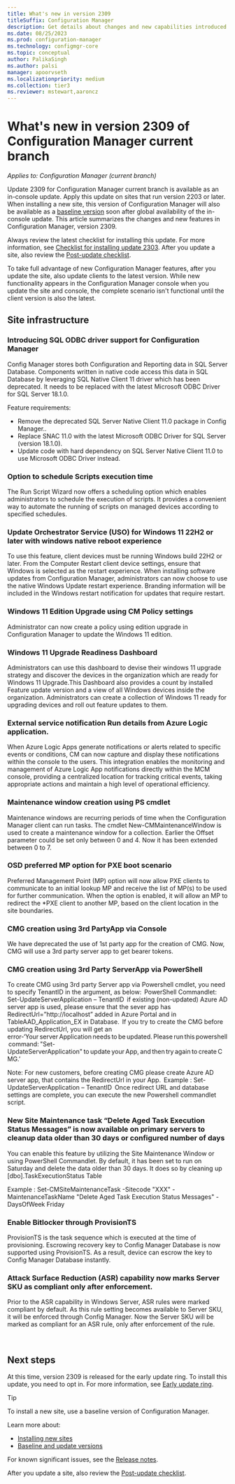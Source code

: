 ```yaml
---
title: What's new in version 2309
titleSuffix: Configuration Manager
description: Get details about changes and new capabilities introduced in version 2309 of Configuration Manager current branch.
ms.date: 08/25/2023
ms.prod: configuration-manager
ms.technology: configmgr-core
ms.topic: conceptual
author: PalikaSingh
ms.author: palsi
manager: apoorvseth
ms.localizationpriority: medium
ms.collection: tier3
ms.reviewer: mstewart,aaroncz 
---
```


# What's new in version 2309 of Configuration Manager current branch

*Applies to: Configuration Manager (current branch)*

Update 2309 for Configuration Manager current branch is available as an in-console update. Apply this update on sites that run version 2203 or later. <!-- baseline only statement:--> When installing a new site, this version of Configuration Manager will also be available as a [baseline version](../../servers/manage/updates.md#bkmk_note1) soon after global availability of the in-console update. This article summarizes the changes and new features in Configuration Manager, version 2309.
                                                                                                                                                                                                                                                                                                                          
Always review the latest checklist for installing this update. For more information, see [Checklist for installing update 2303](../../servers/manage/checklist-for-installing-update-2303.md). After you update a site, also review the [Post-update checklist](../../servers/manage/checklist-for-installing-update-2303.md#post-update-checklist).

To take full advantage of new Configuration Manager features, after you update the site, also update clients to the latest version. While new functionality appears in the Configuration Manager console when you update the site and console, the complete scenario isn't functional until the client version is also the latest.

## Site infrastructure

### Introducing SQL ODBC driver support for Configuration Manager

Config Manager stores both Configuration and Reporting data in SQL Server Database. Components written in native code access this data in SQL Database by leveraging SQL Native Client 11 driver which has been deprecated. It needs to be replaced with the latest Microsoft ODBC Driver for SQL Server 18.1.0.

Feature requirements:
 - Remove the deprecated SQL Server Native Client 11.0 package in Config Manager..
 - Replace SNAC 11.0 with the latest Microsoft ODBC Driver for SQL Server (version 18.1.0).
 - Update code with hard dependency on SQL Server Native Client 11.0 to use Microsoft ODBC Driver instead.

### Option to schedule Scripts execution time

The Run Script Wizard now offers a scheduling option which enables administrators to schedule the execution of scripts. It provides a convenient way to automate the running of scripts on managed devices according to specified schedules.  

### Update Orchestrator Service (USO) for Windows 11 22H2 or later with windows native reboot experience 

To use this feature, client devices must be running Windows build 22H2 or later. From the Computer Restart client device settings, ensure that Windows is selected as the restart experience. When installing software updates from Configuration Manager, administrators can now choose to use the native Windows Update restart experience. Branding information will be included in the Windows restart notification for updates that require restart. 

### Windows 11 Edition Upgrade using CM Policy settings 

Administrator can now create a policy using edition upgrade in Configuration Manager to update the Windows 11 edition.   

### Windows 11 Upgrade Readiness Dashboard 

Administrators can use this dashboard to devise their windows 11 upgrade strategy and discover the devices in the organization which are ready for Windows 11 Upgrade.This Dashboard also provides a count by installed Feature update version and a view of all Windows devices inside the organization. Administrators can create a collection of Windows 11 ready for upgrading devices and roll out feature updates to them.  

### External service notification Run details from Azure Logic application.  

When Azure Logic Apps generate notifications or alerts related to specific events or conditions, CM can now capture and display these notifications within the console to the users. This integration enables the monitoring and management of Azure Logic App notifications directly within the MCM console, providing a centralized location for tracking critical events, taking appropriate actions and maintain a high level of operational efficiency.  

### Maintenance window creation using PS cmdlet 

Maintenance windows are recurring periods of time when the Configuration Manager client can run tasks. The cmdlet New-CMMaintenanceWindow is used to create a maintenance window for a collection. Earlier the Offset parameter could be set only between 0 and 4. Now it has been extended between 0 to 7. 

### OSD preferred MP option for PXE boot scenario  

Preferred Management Point (MP) option will now allow PXE clients to communicate to an initial lookup MP and receive the list of MP(s) to be used for further communication. When the option is enabled, it will allow an MP to redirect the *PXE client to another MP, based on the client location in the site boundaries.  

### CMG creation using 3rd PartyApp via Console  

We have deprecated the use of 1st party app for the creation of CMG. Now, CMG will use a 3rd party server app to get bearer tokens. 

### CMG creation using 3rd Party ServerApp via PowerShell  

To create CMG using 3rd party Server app via Powershell cmdlet, you need  to specify TenantID in the argument, as below:  
PowerShell Commandlet: Set-UpdateServerApplication – TenantID  
if existing (non-updated) Azure AD server app is used, please ensure that the sever app has RedirectUrl=”http://localhost” added in Azure Portal and in TableAAD_Application_EX in Database.  If you try to create the CMG before updating RedirectUrl, you will get an error-‘Your server Application needs to be updated. Please run this powershell command: "Set-UpdateServerApplication" to update your App, and then try again to create CMG.’  

Note: For new customers, before creating CMG please create Azure AD server app, that contains the RedirectUrl in your App.  
Example : Set-UpdateServerApplication – TenantID  
Once redirect URL and database settings are complete, you can execute the new Powershell commandlet script.  

### New Site Maintenance task “Delete Aged Task Execution Status Messages” is now available on primary servers to cleanup data older than 30 days or configured number of days

You can enable this feature by utilizing the Site Maintenance Window or using PowerShell Commandlet. By default, it has been set to run on Saturday and delete the data older than 30 days. It does so by cleaning up [dbo].TaskExecutionStatus Table  

Example : Set-CMSiteMaintenanceTask -Sitecode "XXX" -MaintenanceTaskName "Delete Aged Task Execution Status Messages" -DaysOfWeek Friday  

### Enable Bitlocker through ProvisionTS  

ProvisionTS is the task sequence which is executed at the time of provisioning. Escrowing recovery key to Config Manager Database is now supported using ProvisionTS. As a result, device can escrow the key to Config Manager Database instantly.  

### Attack Surface Reduction (ASR) capability now marks Server SKU as compliant only after enforcement.   

Prior to the ASR capability in Windows Server, ASR rules were marked compliant by default. As this rule setting becomes available to Server SKU, it will be enforced through Config Manager. Now the Server SKU will be marked as compliant for an ASR rule, only after enforcement of the rule.  

  



## Next steps
At this time, version 2309 is released for the early update ring. To install this update, you need to opt in. For more information, see [Early update ring](../../servers/manage/checklist-for-installing-update-2303.md#early-update-ring).

<!--  As of April 24, 2023, version 2303 is globally available for all customers to install.

When you're ready to install this version, see [Installing updates for Configuration Manager](../../servers/manage/updates.md) and [Checklist for installing update 2303](../../servers/manage/checklist-for-installing-update-2303.md).-->

> [!TIP]
> To install a new site, use a baseline version of Configuration Manager.
>
> Learn more about:
>
> - [Installing new sites](../../servers/deploy/install/installing-sites.md)
> - [Baseline and update versions](../../servers/manage/updates.md#bkmk_Baselines)

For known significant issues, see the [Release notes](../../servers/deploy/install/release-notes.md).

After you update a site, also review the [Post-update checklist](../../servers/manage/checklist-for-installing-update-2303.md#post-update-checklist).
